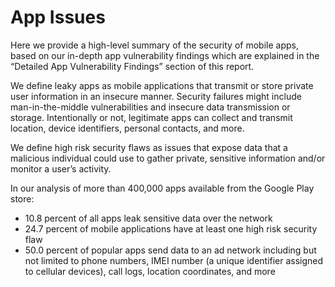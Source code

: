 # App Issues

Here we provide a high-level summary of the security of mobile apps, based on our in-depth app vulnerability findings which are explained in the “Detailed App Vulnerability Findings” section of this report.

We define leaky apps as mobile applications that transmit or store private user information in an insecure manner. Security failures might include man-in-the-middle vulnerabilities and insecure data transmission or storage. Intentionally or not, legitimate apps can collect and transmit location, device identifiers, personal contacts, and more.

We define high risk security flaws as issues that expose data that a malicious individual could use to gather private, sensitive information and/or monitor a user’s activity.

In our analysis of more than 400,000 apps available from the Google Play store:
* 10.8 percent of all apps leak sensitive data over the network
* 24.7 percent of mobile applications have at least one high risk security flaw
* 50.0 percent of popular apps send data to an ad network including but not limited to phone numbers, IMEI number (a unique identifier assigned to cellular devices), call logs, location coordinates, and more
